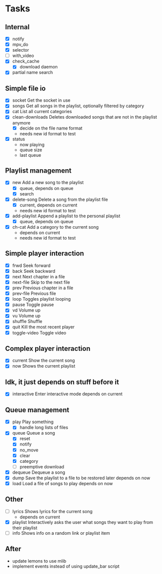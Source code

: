 
# Tasks

## Internal

 - [x] notify
 - [x] mpv_do
 - [x] selector
 - [ ] with_video
 - [x] check_cache
     - [x] download daemon
 - [x] partial name search

## Simple file io

 - [x] socket             Get the socket in use
 - [x] songs              Get all songs in the playlist, optionally filtered by category
 - [x] cat                List all current categories
 - [x] clean-downloads    Deletes downloaded songs that are not in the playlist anymore
     - [x] decide on the file name format
     - needs new id format to test
 - [x] status
     - now playing
     - queue size
     - last queue

## Playlist management

 - [x] new                Add a new song to the playlist
     - [x] queue, depends on queue
     - [x] search
 - [x] delete-song        Delete a song from the playlist file
     - [x] current, depends on current
     - needs new id format to test
 - [x] add-playlist       Append a playlist to the personal playlist
     - [x] queue, depends on queue
 - [x] ch-cat             Add a category to the current song
     - depends on current
     - needs new id format to test

## Simple player interaction

 - [x] frwd               Seek forward
 - [x] back               Seek backward
 - [x] next               Next chapter in a file
 - [x] next-file          Skip to the next file
 - [x] prev               Previous chapter in a file
 - [x] prev-file          Previous file
 - [x] loop               Toggles playlist looping
 - [x] pause              Toggle pause
 - [x] vd                 Volume up
 - [x] vu                 Volume up
 - [x] shuffle            Shuffle
 - [x] quit               Kill the most recent player
 - [x] toggle-video       Toggle video

## Complex player interaction

 - [x] current            Show the current song
 - [x] now                Shows the current playlist

## Idk, it just depends on stuff before it

 - [x] interactive        Enter interactive mode
     depends on current

## Queue management
 - [x] play               Play something
     - [x] handle long lists of files
 - [x] queue              Queue a song
     - [x] reset
     - [x] notify
     - [x] no_move
     - [x] clear
     - [x] category
     - [ ] preemptive download
 - [x] dequeue            Dequeue a song
 - [x] dump               Save the playlist to a file to be restored later
     depends on now
 - [x] load               Load a file of songs to play
     depends on now

## Other

 - [ ] lyrics             Shows lyrics for the current song
     - depends on current
 - [x] playlist           Interactively asks the user what songs they want to play from their playlist
 - [ ] info               Shows info on a random link or playlist item

## After

- update lemons to use mlib
- implement events instead of using update_bar script
